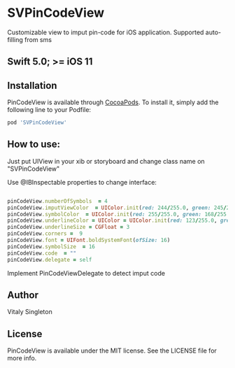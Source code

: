 # SVPinCodeView

Customizable view to imput pin-code for iOS application. Supported auto-filling from sms

## Swift 5.0;  >= iOS 11 


## Installation

PinCodeView is available through [CocoaPods](https://cocoapods.org). To install
it, simply add the following line to your Podfile:

```ruby
pod 'SVPinCodeView'
```
## How to use:

Just put UIView in your xib or storyboard and change class name on "SVPinCodeView" 

Use  @IBInspectable properties to change interface:

```ruby

pinCodeView.numberOfSymbols  = 4
pinCodeView.imputViewColor  = UIColor.init(red: 244/255.0, green: 245/255.0, blue: 247/255.0, alpha: 1)
pinCodeView.symbolColor  = UIColor.init(red: 255/255.0, green: 168/255.0, blue: 18/255.0, alpha: 1)
pinCodeView.underlineColor = UIColor = UIColor.init(red: 123/255.0, green: 207/255.0, blue: 218/255.0, alpha: 1)
pinCodeView.underlineSize = CGFloat = 3
pinCodeView.corners =  9
pinCodeView.font = UIFont.boldSystemFont(ofSize: 16)
pinCodeView.symbolSize  = 16
pinCodeView.code  = ""
pinCodeView.delegate = self
```

Implement PinCodeViewDelegate to detect imput code

## Author

Vitaly Singleton

## License

PinCodeView is available under the MIT license. See the LICENSE file for more info.
